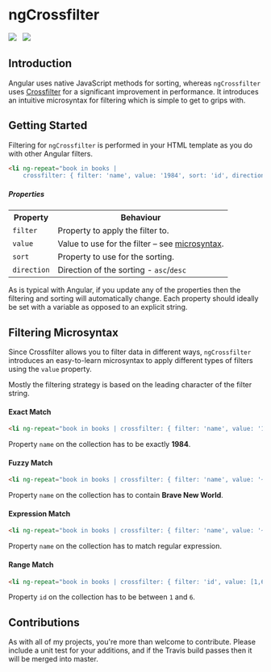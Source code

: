 ngCrossfilter
=============

<img src="https://api.travis-ci.org/Wildhoney/ngCrossfilter.png" />
&nbsp;
<img src="https://badge.fury.io/js/ng-crossfilter.png" />

Introduction
-------------

Angular uses native JavaScript methods for sorting, whereas `ngCrossfilter` uses <a href="https://github.com/square/crossfilter" target="_blank">Crossfilter</a> for a significant improvement in performance. It introduces an intuitive microsyntax for filtering which is simple to get to grips with.

Getting Started
-------------

Filtering for `ngCrossfilter` is performed in your HTML template as you do with other Angular filters.

```html
<li ng-repeat="book in books |
    crossfilter: { filter: 'name', value: '1984', sort: 'id', direction: 'asc' }">
```

<h5>Properties</h5>

<table>
    <tr>
        <th>Property</th>
        <th>Behaviour</th>
    </tr>
    <tr>
        <td><code>filter</code></td>
        <td>Property to apply the filter to.</td>
    </tr>
    <tr>
        <td><code>value</code></td>
        <td>Value to use for the filter &ndash; see <a href="#filtering-microsyntax">microsyntax</a>.</td>
    </tr>
    <tr>
        <td><code>sort</code></td>
        <td>Property to use for the sorting.</td>
    </tr>
    <tr>
        <td><code>direction</code></td>
        <td>Direction of the sorting - <code>asc</code>/<code>desc</code></td>
    </tr>
</table>

As is typical with Angular, if you update any of the properties then the filtering and sorting will automatically change. Each property should ideally be set with a variable as opposed to an explicit string.

Filtering Microsyntax
-------------

Since Crossfilter allows you to filter data in different ways, `ngCrossfilter` introduces an easy-to-learn microsyntax to apply different types of filters using the `value` property.

Mostly the filtering strategy is based on the leading character of the filter string.

<h4>Exact Match</h4>

```html
<li ng-repeat="book in books | crossfilter: { filter: 'name', value: '1984' }">
```

Property `name` on the collection has to be exactly **1984**.

<h4>Fuzzy Match</h4>

```html
<li ng-repeat="book in books | crossfilter: { filter: 'name', value: '~Brave' }">
```

Property `name` on the collection has to contain **Brave New World**.

<h4>Expression Match</h4>

```html
<li ng-repeat="book in books | crossfilter: { filter: 'name', value: '~/World/i' }">
```

Property `name` on the collection has to match regular expression.

<h4>Range Match</h4>

```html
<li ng-repeat="book in books | crossfilter: { filter: 'id', value: [1,6] }">
```

Property `id` on the collection has to be between `1` and `6`.

Contributions
-------------

As with all of my projects, you're more than welcome to contribute. Please include a unit test for your additions, and if the Travis build passes then it will be merged into master.